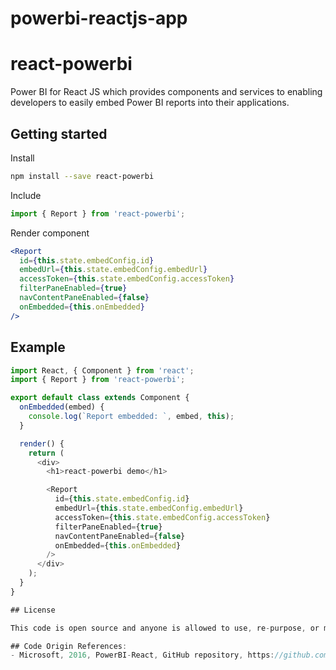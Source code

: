 # powerbi-reactjs-app

# react-powerbi
Power BI for React JS which provides components and services to enabling developers to easily embed Power BI reports into their applications.

## Getting started

Install

```bash
npm install --save react-powerbi
```

Include

```javascript
import { Report } from 'react-powerbi';
```

Render component

```jsx
<Report 
  id={this.state.embedConfig.id}
  embedUrl={this.state.embedConfig.embedUrl}
  accessToken={this.state.embedConfig.accessToken}
  filterPaneEnabled={true}
  navContentPaneEnabled={false}
  onEmbedded={this.onEmbedded}
/>
```

## Example
```javascript
import React, { Component } from 'react';
import { Report } from 'react-powerbi';

export default class extends Component {
  onEmbedded(embed) {
    console.log(`Report embedded: `, embed, this);
  }

  render() {
    return (
      <div>
        <h1>react-powerbi demo</h1>

        <Report
          id={this.state.embedConfig.id}
          embedUrl={this.state.embedConfig.embedUrl}
          accessToken={this.state.embedConfig.accessToken}
          filterPaneEnabled={true}
          navContentPaneEnabled={false}
          onEmbedded={this.onEmbedded}
        />
      </div>
    );
  }
}

## License

This code is open source and anyone is allowed to use, re-purpose, or modify as long as it conforms to the licenses. The code in this repo is allowed to be in any open source commercial software. No private or public entity is allowed to create nor claim intellectual property if any or all of this code is within their systems. For more details see the [LICENSE](LICENSE).

## Code Origin References:
- Microsoft, 2016, PowerBI-React, GitHub repository, https://github.com/microsoft/PowerBI-React.git, Commit Id: f63823e7a494d73b6793413aed00d2ce92ed4826